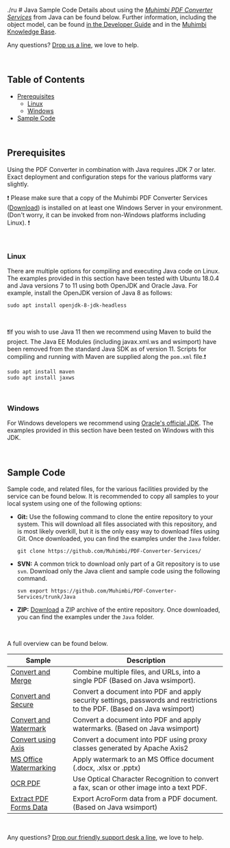 ./ru    # Java Sample Code
Details about using the *[Muhimbi PDF Converter Services](http://www.muhimbi.com/Products/PDF-Converter-Services/summary.aspx)* from Java can be found below. Further information, including the object model, can be found [in the Developer Guide](http://www.muhimbi.com/support/documentation/PDF-Converter-Services/User---Developer-Guide.aspx) and in the [Muhimbi Knowledge Base](https://support.muhimbi.com/hc/en-us/sections/206267927-PDF-Converter-Web-Service-Interface).

Any questions? [Drop us a line](http://www.muhimbi.com/contact.aspx), we love to help.

<br/>

## Table of Contents
- [Prerequisites](#Prerequisites)
  - [Linux](#Linux)
  - [Windows](#Windows)
- [Sample Code](#Sample-Code)

<br/>

## Prerequisites

Using the PDF Converter in combination with Java requires JDK 7 or later. Exact deployment and configuration steps for the various platforms vary slightly.

:exclamation:
Please make sure that a copy of the Muhimbi PDF Converter Services ([Download](http://www.muhimbi.com/Products/PDF-Converter-Services/Free-Trial.aspx)) is installed on at least one Windows Server in your environment. (Don't worry, it can be invoked from non-Windows platforms including Linux).
:exclamation:

<br/>

### Linux

There are multiple options for compiling and executing Java code on Linux. The examples provided in this section have been tested with Ubuntu 18.0.4 and Java versions 7 to 11 using both OpenJDK and Oracle Java. For example, install the OpenJDK version of Java 8 as follows:

```
sudo apt install openjdk-8-jdk-headless
```

<br/>

:exclamation:If you wish to use Java 11 then we recommend using Maven to build the project. The Java EE Modules (including javax.xml.ws and wsimport) have been removed from the standard Java SDK as of version 11. Scripts for compiling and running with Maven are supplied along the `pom.xml` file.:exclamation:

```
sudo apt install maven
sudo apt install jaxws
```

<br/>

### Windows

For Windows developers we recommend using [Oracle's official JDK](http://www.oracle.com/technetwork/java/javase/downloads/jdk8-downloads-2133151.html). The examples provided in this section have been tested on Windows with this JDK.

<br/>

## Sample Code

Sample code, and related files, for the various facilities provided by the service can be found below. It is recommended to copy all samples to your local system using one of the following options:

- **Git:** Use the following command to clone the entire repository to your system. This will download all files associated with this repository, and is most likely overkill, but it is the only easy way to download files using Git. Once downloaded, you can find the examples under the `Java` folder.<br>
   
     `git clone https://github.com/Muhimbi/PDF-Converter-Services/`

- **SVN:** A common trick to download only part of a Git repository  is to use `svn`. Download only the Java client and sample code using the following command.<br>

     `svn export https://github.com/Muhimbi/PDF-Converter-Services/trunk/Java`

- **ZIP:** [Download](https://github.com/Muhimbi/PDF-Converter-Services/zipball/master/) a ZIP archive of the entire repository. Once downloaded, you can find the examples under the `Java` folder.

<br/>

A full overview can be found below.

Sample											| Description
------------------------------------------------|---------------------------------------------------------
[Convert and Merge](Convert%20and%20Merge/)			| Combine multiple files, and URLs, into a single PDF (Based on Java wsimport).
[Convert and Secure](Convert%20And%20Secure/)		| Convert a document into PDF and apply security settings, passwords and restrictions to the PDF. (Based on Java wsimport)
[Convert and Watermark](Convert%20And%20Watermark/)	| Convert a document into PDF and apply watermarks. (Based on Java wsimport)
[Convert using Axis](Convert%20using%20Axis/)		| Convert a document into PDF using proxy classes generated by Apache Axis2
[MS Office Watermarking](MS%20Office%20Watermarking/)		| Apply watermark to an MS Office document (.docx, .xlsx or .pptx)
[OCR PDF](OCR%20PDF/)								| Use Optical Character Recognition to convert a fax, scan or other image into a text PDF.
[Extract PDF Forms Data](Extract%20PDF%20Forms%20Data/)	| Export AcroForm data from a PDF document. (Based on Java wsimport)

<br/>

Any questions? [Drop our friendly support desk a line](http://www.muhimbi.com/contact.aspx), we love to help.

<br/>